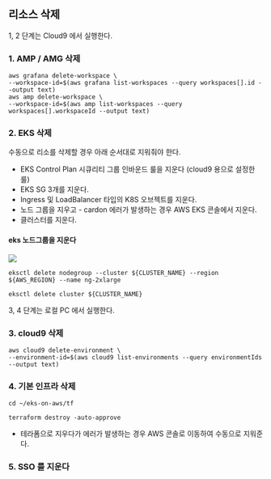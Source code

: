 ## 리소스 삭제 ##

1, 2 단계는 Cloud9 에서 실행한다.

### 1. AMP / AMG 삭제 ###

```
aws grafana delete-workspace \
--workspace-id=$(aws grafana list-workspaces --query workspaces[].id --output text)
aws amp delete-workspace \
--workspace-id=$(aws amp list-workspaces --query workspaces[].workspaceId --output text)
```

### 2. EKS 삭제 ### 

수동으로 리소를 삭제할 경우 아래 순서대로 지워줘야 한다.
* EKS Control Plan 시큐리티 그룹 인바운드 룰을 지운다 (cloud9 용으로 설정한 룰)
* EKS SG 3개를 지운다. 
* Ingress 및 LoadBalancer 타입의 K8S 오브젝트를 지운다.
* 노드 그룹을 지우고 - cardon 에러가 발생하는 경우 AWS EKS 콘솔에서 지운다.
* 클러스터를 지운다.

#### eks 노드그룹을 지운다 ####
![](https://github.com/gnosia93/eks-on-aws/blob/main/images/cloudformation-eks-nodegroup.png)
```
eksctl delete nodegroup --cluster ${CLUSTER_NAME} --region ${AWS_REGION} --name ng-2xlarge

eksctl delete cluster ${CLUSTER_NAME}
```

3, 4 단계는 로컬 PC 에서 실행한다.

### 3. cloud9 삭제 ###

```
aws cloud9 delete-environment \
--environment-id=$(aws cloud9 list-environments --query environmentIds --output text) 
```

### 4. 기본 인프라 삭제 ###

```
cd ~/eks-on-aws/tf

terraform destroy -auto-approve
```
* 테라폼으로 지우다가 에러가 발생하는 경우 AWS 콘솔로 이동하여 수동으로 지워준다.

### 5. SSO 를 지운다 ###

